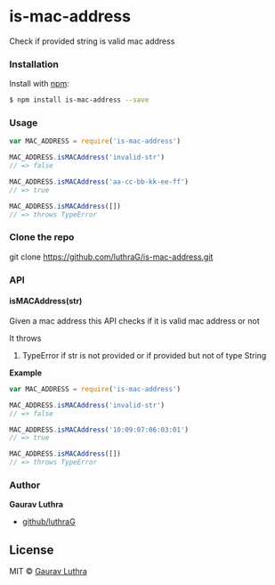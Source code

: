 # is-mac-address
Check if provided string is valid mac address

### Installation

Install with [npm](https://www.npmjs.com/):

```sh
$ npm install is-mac-address --save
```

### Usage

```javascript
var MAC_ADDRESS = require('is-mac-address')

MAC_ADDRESS.isMACAddress('invalid-str')
// => false

MAC_ADDRESS.isMACAddress('aa-cc-bb-kk-ee-ff')
// => true

MAC_ADDRESS.isMACAddress([])
// => throws TypeError

```

### Clone the repo

git clone https://github.com/luthraG/is-mac-address.git

### API

#### isMACAddress(str)

Given a mac address this API checks if it is valid mac address or not

It throws
1. TypeError if str is not provided or if provided but not of type String


**Example**

```javascript
var MAC_ADDRESS = require('is-mac-address')

MAC_ADDRESS.isMACAddress('invalid-str')
// => false

MAC_ADDRESS.isMACAddress('10:09:07:06:03:01')
// => true

MAC_ADDRESS.isMACAddress([])
// => throws TypeError


```

### Author

**Gaurav Luthra**

* [github/luthraG](https://github.com/luthraG)

## License

MIT © [Gaurav Luthra](luthra.zenith@gmail.com)



